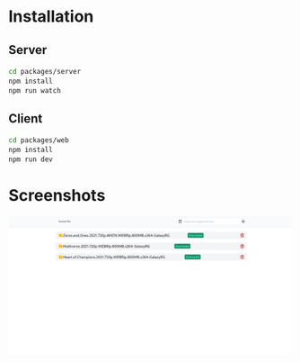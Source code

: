 # Installation 
## Server 
```sh 
cd packages/server
npm install
npm run watch
```

## Client 
```sh
cd packages/web 
npm install
npm run dev
```


# Screenshots 
<img src="./screenshots/desktop.png" />

